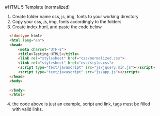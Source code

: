 #HTML 5 Template (normalized)

1. Create folder name css, js, img, fonts to your working directory
2. Copy your css, js, img, fonts accordingly to the folders 
3. Create index.html, and paste the code below

  ```html
	<!doctype html>
	<html lang="en">
	<head>
		<meta charset="UTF-8">
		<title>Testing HTML5</title>
		<link rel="stylesheet" href="css/normalized.css">
		<link rel="stylesheet" href="css/style.css">
		<script type="text/javascript" src="js/jquery.min.js"></script>
		<script type="text/javascript" src="js/app.js"></script>
	</head>
	<body>
		
	</body>
	</html>
  ```
 
4. the code above is just an example, script and link, tags must be filled with valid links.
